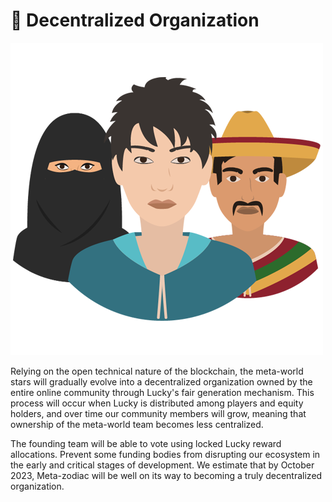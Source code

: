 # 🏢 Decentralized Organization

![](.gitbook/assets/人头图标-01.png)

Relying on the open technical nature of the blockchain, the meta-world stars will gradually evolve into a decentralized organization owned by the entire online community through Lucky's fair generation mechanism. This process will occur when Lucky is distributed among players and equity holders, and over time our community members will grow, meaning that ownership of the meta-world team becomes less centralized.

The founding team will be able to vote using locked Lucky reward allocations. Prevent some funding bodies from disrupting our ecosystem in the early and critical stages of development. We estimate that by October 2023, Meta-zodiac will be well on its way to becoming a truly decentralized organization.
